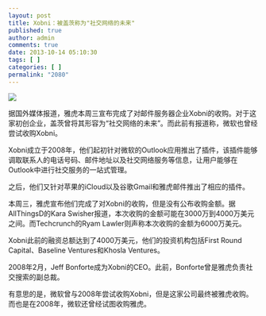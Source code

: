 ```yaml
---
layout: post
title: Xobni：被盖茨称为"社交网络的未来"
published: true
author: admin
comments: true
date: 2013-10-14 05:10:30
tags: [ ]
categories: [ ]
permalink: "2080"
---
```

![][1]

据国外媒体报道，雅虎本周三宣布完成了对邮件服务器企业Xobni的收购。对于这家初创企业，盖茨曾将其形容为“社交网络的未来”。而此前有报道称，微软也曾经尝试收购Xobni。

Xobni成立于2008年，他们起初针对微软的Outlook应用推出了插件，该插件能够调取联系人的电话号码、邮件地址以及社交网络服务等信息，让用户能够在Outlook中进行社交服务的一站式管理。

之后，他们又针对苹果的iCloud以及谷歌Gmail和雅虎邮件推出了相应的插件。

本周三，雅虎宣布他们完成了对Xobni的收购，但是没有公布收购金额。据AllThingsD的Kara Swisher报道，本次收购的金额可能在3000万到4000万美元之间。而Techcrunch的Ryam Lawler则声称本次收购的金额为6000万美元。

Xobni此前的融资总额达到了4000万美元，他们的投资机构包括First Round Capital、Baseline Ventures和Khosla Ventures。

2008年2月，Jeff Bonforte成为Xobni的CEO。此前，Bonforte曾是雅虎负责社交搜索的副总裁。

有意思的是，微软曾与2008年尝试收购Xobni，但是这家公司最终被雅虎收购。而也是在2008年，微软还曾经试图收购雅虎。

 [1]: http://yongz.com/yz/wp-content/uploads/2014/04/80a2591fc7c2a44692329eff5b9e1b87.jpg